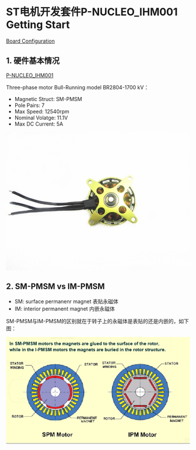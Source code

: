# ST电机开发套件P-NUCLEO_IHM001 Getting Start

[Board Configuration](html/ST%20Motor%20Profiler%20Board%20Configuration.html)

## 1. 硬件基本情况

[P-NUCLEO_IHM001](https://www.stmicroelectronics.com.cn/en/evaluation-tools/p-nucleo-ihm001.html#)

Three-phase motor Bull-Running model BR2804-1700 kV：
* Magnetic Struct: SM-PMSM
* Pole Pairs: 7
* Max Speed: 12540rpm
* Nominal Volatge: 11.1V
* Max DC Current: 5A

![](img/BLDC/BR2804-1700.jpg)

## 2. SM-PMSM vs IM-PMSM

* SM: surface permanenr magnet  表贴永磁体
* IM: interior permanent magnet 内嵌永磁体

SM-PMSM与IM-PMSM的区别就在于转子上的永磁体是表贴的还是内嵌的，如下图：

![](img/BLDC/IPM_SPM_Motor.png)
